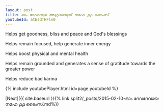 ```yaml
---
layout: post
title: ഓം ദേവാസുര അഗ്രഗണ്യയ് നമഹ ൧൧ ടൈംസ്
youtubeId: atEsdTHFln0
---
```

 
 
Helps get goodness, bliss and peace and God's blessings
 
Helps remain focused, help generate inner energy 
 
Helps boost physical and mental health 
 
Helps remain grounded and generates a sense of gratitude towards the greater power 
 
Helps reduce bad karma
 
 
 
 


{% include youtubePlayer.html id=page.youtubeId %}
 
[Next]({{ site.baseurl }}{% link  split2/_posts/2015-02-10-ഓം ദേവദേവായ നമഹ ൧൧ ടൈംസ്.md%})
 

